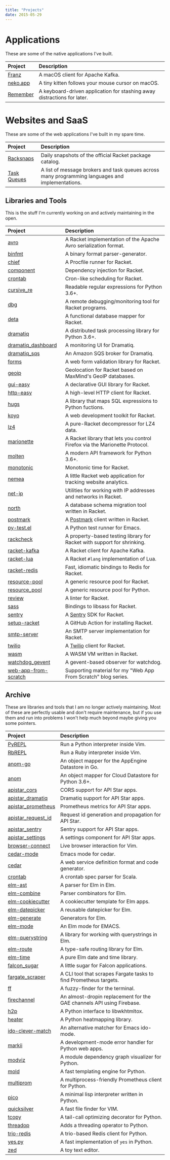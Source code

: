 ```yaml
---
title: "Projects"
date: 2015-05-29
---
```


# Applications

These are some of the native applications I've built.

| Project    | Description                                                             |
|:-----------|:------------------------------------------------------------------------|
| [Franz]    | A macOS client for Apache Kafka.                                        |
| [neko.app] | A tiny kitten follows your mouse cursor on macOS.                       |
| [Remember] | A keyboard-driven application for stashing away distractions for later. |

# Websites and SaaS

These are some of the web applications I've built in my spare time.

| Project       | Description                                                                                     |
| :---          | :---                                                                                            |
| [Racksnaps]   | Daily snapshots of the official Racket package catalog.                                         |
| [Task Queues] | A list of message brokers and task queues across many programming languages and implementations. |

[Task Queues]: https://taskqueues.com


## Libraries and Tools

This is the stuff I'm currently working on and actively maintaining in
the open.

| Project                  | Description                                                                 |
|:-------------------------|:----------------------------------------------------------------------------|
| [avro]                   | A Racket implementation of the Apache Avro serialization format.            |
| [binfmt]                 | A binary format parser-generator.                                           |
| [chief]                  | A Procfile runner for Racket.                                               |
| [component]              | Dependency injection for Racket.                                            |
| [crontab]                | Cron-like scheduling for Racket.                                            |
| [cursive_re]             | Readable regular expressions for Python 3.6+.                               |
| [dbg]                    | A remote debugging/monitoring tool for Racket programs.                     |
| [deta]                   | A functional database mapper for Racket.                                    |
| [dramatiq]               | A distributed task processing library for Python 3.6+.                      |
| [dramatiq_dashboard]     | A monitoring UI for Dramatiq.                                               |
| [dramatiq_sqs]           | An Amazon SQS broker for Dramatiq.                                          |
| [forms]                  | A web form validation library for Racket.                                   |
| [geoip]                  | Geolocation for Racket based on MaxMind's GeoIP databases.                  |
| [gui-easy]               | A declarative GUI library for Racket.                                       |
| [http-easy]              | A high-level HTTP client for Racket.                                        |
| [hugs]                   | A library that maps SQL expressions to Python fuctions.                     |
| [koyo]                   | A web development toolkit for Racket.                                       |
| [lz4]                    | A pure-Racket decompressor for LZ4 data.                                    |
| [marionette]             | A Racket library that lets you control Firefox via the Marionette Protocol. |
| [molten]                 | A modern API framework for Python 3.6+.                                     |
| [monotonic]              | Monotonic time for Racket.                                                  |
| [nemea]                  | A little Racket web application for tracking website analytics.             |
| [net-ip]                 | Utilities for working with IP addresses and networks in Racket.             |
| [north]                  | A database schema migration tool written in Racket.                         |
| [postmark][postmark-lib] | A [Postmark] client written in Racket.                                      |
| [py-test.el]             | A Python test runner for Emacs.                                             |
| [rackcheck]              | A property-based testing library for Racket with support for shrinking.     |
| [racket-kafka]           | A Racket client for Apache Kafka.                                           |
| [racket-lua]             | A Racket `#lang` implementation of Lua.                                     |
| [racket-redis]           | Fast, idiomatic bindings to Redis for Racket.                               |
| [resource-pool]          | A generic resource pool for Racket.                                         |
| [resource_pool]          | A generic resource pool for Python.                                         |
| [review]                 | A linter for Racket.                                                        |
| [sass]                   | Bindings to libsass for Racket.                                             |
| [sentry][sentry-lib]     | A [Sentry] SDK for Racket.                                                  |
| [setup-racket]           | A GitHub Action for installing Racket.                                      |
| [smtp-server]            | An SMTP server implementation for Racket.                                   |
| [twilio][twilio-lib]     | A [Twilio] client for Racket.                                               |
| [wasm]                   | A WASM VM written in Racket.                                                |
| [watchdog_gevent]        | A gevent-based observer for watchdog.                                       |
| [web-app-from-scratch]   | Supporting material for my "Web App From Scratch" blog series.              |


## Archive

These are libraries and tools that I am no longer actively
maintaining.  Most of these are perfectly usable and don't require
maintenance, but if you use them and run into problems I won't help
much beyond maybe giving you some pointers.

| Project                  | Description                                                           |
|:-------------------------|:----------------------------------------------------------------------|
| [PyREPL]                 | Run a Python interpreter inside Vim.                                  |
| [RbREPL]                 | Run a Ruby interpreter inside Vim.                                    |
| [anom-go]                | An object mapper for the AppEngine Datastore in Go.                   |
| [anom]                   | An object mapper for Cloud Datastore for Python 3.6+.                 |
| [apistar_cors]           | CORS support for API Star apps.                                       |
| [apistar_dramatiq]       | Dramatiq support for API Star apps.                                   |
| [apistar_prometheus]     | Prometheus metrics for API Star apps.                                 |
| [apistar_request_id]     | Request id generation and propagation for API Star.                   |
| [apistar_sentry]         | Sentry support for API Star apps.                                     |
| [apistar_settings]       | A settings component for API Star apps.                               |
| [browser-connect]        | Live browser interaction for Vim.                                     |
| [cedar-mode]             | Emacs mode for cedar.                                                 |
| [cedar]                  | A web service definition format and code generator.                   |
| [crontab][scala-crontab] | A crontab spec parser for Scala.                                      |
| [elm-ast]                | A parser for Elm in Elm.                                              |
| [elm-combine]            | Parser combinators for Elm.                                           |
| [elm-cookiecutter]       | A cookiecutter template for Elm apps.                                 |
| [elm-datepicker]         | A reusable datepicker for Elm.                                        |
| [elm-generate]           | Generators for Elm.                                                   |
| [elm-mode]               | An Elm mode for EMACS.                                                |
| [elm-querystring]        | A library for working with querystrings in Elm.                       |
| [elm-route]              | A type-safe routing library for Elm.                                  |
| [elm-time]               | A pure Elm date and time library.                                     |
| [falcon_sugar]           | A little sugar for Falcon applications.                               |
| [fargate_scraper]        | A CLI tool that scrapes Fargate tasks to find Prometheus targets.     |
| [ff]                     | A fuzzy-finder for the terminal.                                      |
| [firechannel]            | An almost-dropin replacement for the GAE channels API using Firebase. |
| [h2p]                    | A Python interface to libwkhtmltox.                                   |
| [heater]                 | A Python heatmapping library.                                         |
| [ido-clever-match]       | An alternative matcher for Emacs ido-mode.                            |
| [markii]                 | A development-mode error handler for Python web apps.                 |
| [modviz]                 | A module dependency graph visualizer for Python.                      |
| [mold]                   | A fast templating engine for Python.                                  |
| [multiprom]              | A multiprocess-friendly Prometheus client for Python.                 |
| [pico]                   | A minimal lisp interpreter written in Python.                         |
| [quicksilver]            | A fast file finder for VIM.                                           |
| [tcopy]                  | A tail-call optimizing decorator for Python.                          |
| [threadop]               | Adds a threading operator to Python.                                  |
| [trio-redis]             | A trio-based Redis client for Python.                                 |
| [yes.py]                 | A fast implementation of `yes` in Python.                             |
| [zed]                    | A toy text editor.                                                    |


[Franz]: https://franz.defn.io/
[PyREPl]: https://github.com/Bogdanp/pyrepl.vim
[RbREPL]: https://github.com/Bogdanp/rbrepl.vim
[Remember]: https://remember.defn.io/
[anom-go]: https://github.com/Bogdanp/anom
[anom]: https://anom.defn.io
[apistar_cors]: https://github.com/Bogdanp/apistar_cors
[apistar_dramatiq]: https://github.com/Bogdanp/apistar_dramatiq
[apistar_prometheus]: https://github.com/Bogdanp/apistar_prometheus
[apistar_request_id]: https://github.com/Bogdanp/apistar_request_id
[apistar_sentry]: https://github.com/Bogdanp/apistar_sentry
[apistar_settings]: https://github.com/Bogdanp/apistar_settings
[avro]: https://github.com/Bogdanp/racket-avro
[binfmt]: https://github.com/Bogdanp/racket-binfmt
[browser-connect]: https://github.com/Bogdanp/browser-connect.vim
[cedar-mode]: https://github.com/Bogdanp/cedar-mode
[cedar]: https://github.com/Bogdanp/cedar
[chief]: https://github.com/Bogdanp/racket-chief
[component]: https://github.com/Bogdanp/racket-component
[crontab]: https://github.com/Bogdanp/racket-crontab
[cursive_re]: https://github.com/Bogdanp/cursive_re
[dbg]: https://github.com/Bogdanp/racket-dbg
[deta]: https://github.com/Bogdanp/deta
[dramatiq]: https://dramatiq.io
[dramatiq_dashboard]: https://github.com/Bogdanp/dramatiq_dashboard
[dramatiq_sqs]: https://github.com/Bogdanp/dramatiq_sqs
[elm-ast]: https://github.com/Bogdanp/elm-ast
[elm-combine]: https://github.com/Bogdanp/elm-combine
[elm-cookiecutter]: https://github.com/Bogdanp/elm-cookiecutter
[elm-datepicker]: https://github.com/Bogdanp/elm-datepicker
[elm-generate]: https://github.com/Bogdanp/elm-generate
[elm-mode]: https://github.com/jcollard/elm-mode
[elm-querystring]: https://github.com/Bogdanp/elm-querystring
[elm-route]: https://github.com/Bogdanp/elm-route
[elm-time]: https://github.com/Bogdanp/elm-time
[falcon_sugar]: https://github.com/Bogdanp/falcon_sugar
[fargate_scraper]: https://github.com/Bogdanp/fargate_scraper
[ff]: https://github.com/Bogdanp/ff
[firechannel]: https://github.com/LeadPages/firechannel
[forms]: https://github.com/Bogdanp/racket-forms
[geoip]: https://github.com/Bogdanp/racket-geoip
[gui-easy]: https://github.com/Bogdanp/racket-gui-easy
[h2p]: https://github.com/Bogdanp/h2p
[heater]: https://github.com/Bogdanp/heater
[http-easy]: https://github.com/Bogdanp/racket-http-easy
[hugs]: https://github.com/Bogdanp/hugs
[ido-clever-match]: https://github.com/Bogdanp/ido-clever-match
[koyo]: https://github.com/Bogdanp/koyo
[lz4]: https://github.com/Bogdanp/racket-lz4
[marionette]: https://github.com/Bogdanp/marionette
[markii]: https://github.com/Bogdanp/markii
[modviz]: https://github.com/Bogdanp/modviz
[mold]: https://github.com/Bogdanp/mold
[molten]: https://moltenframework.com
[monotonic]: https://github.com/Bogdanp/racket-monotonic
[multiprom]: https://github.com/Bogdanp/multiprom
[neko.app]: https://github.com/Bogdanp/neko
[nemea]: https://github.com/Bogdanp/nemea
[net-ip]: https://github.com/Bogdanp/racket-net-ip
[north]: https://github.com/Bogdanp/racket-north
[pico]: https://github.com/Bogdanp/pico
[postmark-lib]: https://github.com/Bogdanp/racket-postmark
[postmark]: https://postmarkapp.com
[py-test.el]: https://github.com/Bogdanp/py-test.el
[quicksilver]: https://github.com/Bogdanp/quicksilver.vim
[rackcheck]: https://github.com/Bogdanp/rackcheck/
[racket-kafka]: https://github.com/Bogdanp/racket-kafka/
[racket-lua]: https://github.com/Bogdanp/racket-lua/
[racket-redis]: https://github.com/Bogdanp/racket-redis/
[racksnaps]: https://racksnaps.defn.io
[repos]: https://github.com/Bogdanp/repositories
[resource-pool]: https://github.com/Bogdanp/racket-resource-pool/
[resource_pool]: https://github.com/Bogdanp/resource_pool
[review]: https://github.com/Bogdanp/racket-review/
[sass]: https://github.com/Bogdanp/racket-sass/
[scala-crontab]: https://github.com/Bogdanp/crontab
[sentry-lib]: https://github.com/Bogdanp/racket-sentry/
[sentry]: https://sentry.io
[setup-racket]: https://github.com/marketplace/actions/setup-racket-environment
[smtp-server]: https://github.com/Bogdanp/racket-smtp-server
[tcopy]: https://github.com/Bogdanp/tcopy
[threadop]: https://github.com/Bogdanp/threadop
[trio-redis]: https://github.com/Bogdanp/trio-redis
[twilio-lib]: https://github.com/Bogdanp/racket-twilio/
[twilio]: https://twilio.com
[wasm]: https://github.com/Bogdanp/racket-wasm/
[watchdog_gevent]: https://github.com/Bogdanp/watchdog_gevent
[web-app-from-scratch]: https://github.com/Bogdanp/web-app-from-scratch
[yes.py]: https://github.com/Bogdanp/yes.py
[zed]: https://github.com/Bogdanp/zed

